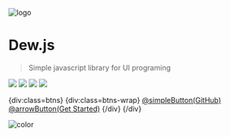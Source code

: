 ![logo](images/logo.svg)

# Dew<b>.js</b>

> Simple javascript library for UI programing

![](https://badgen.net/github/license/ewclide/dewjs)
![](https://badgen.net/github/tag/ewclide/dewjs?color=green)
![](https://badgen.net/github/commits/ewclide/dewjs?color=purple)
![](https://badgen.net/github/issues/ewclide/dewjs?color=orange)

{div:class=btns}
    {div:class=btns-wrap}
        [@simpleButton(GitHub)](https://github.com/ewclide/dewjs "class=btn-swing solid")
        [@arrowButton(Get Started)](#wellcome "class=btn-arrow")
    {/div}
{/div}

![color](#ffffff)